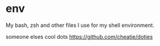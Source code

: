 env
===

My bash, zsh and other files I use for my shell environment.

someone elses cool dots
https://github.com/cheatie/doties
